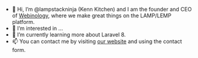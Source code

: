 - 👋 Hi, I’m @lampstackninja (Kenn Kitchen) and I am the founder and CEO of [Webinology](https://webinology.io), where we make great things on the LAMP/LEMP platform.
- 👀 I’m interested in ...
- 🌱 I’m currently learning more about Laravel 8.
- 📫 You can contact me by visiting [our website](https://webinology.io) and using the contact form.

<!---
lampstackninja/lampstackninja is a ✨ special ✨ repository because its `README.md` (this file) appears on your GitHub profile.
You can click the Preview link to take a look at your changes.
--->
